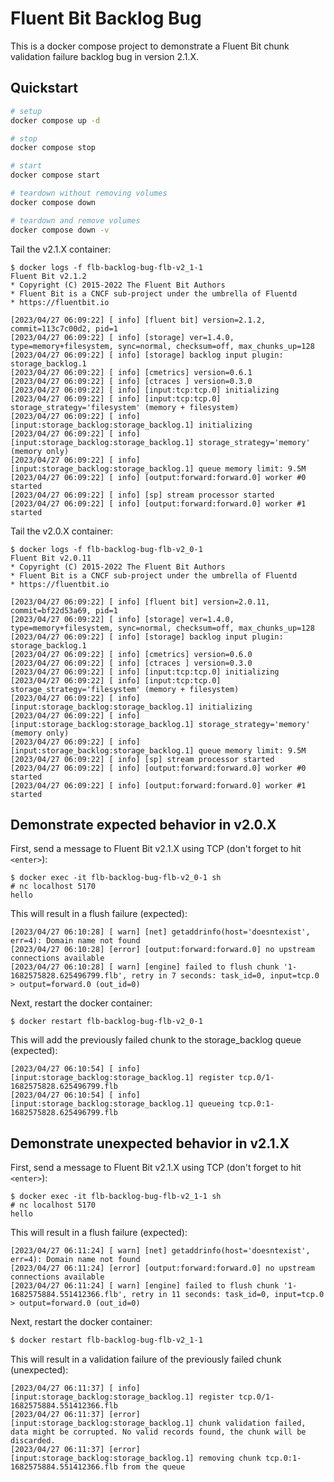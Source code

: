 # Fluent Bit Backlog Bug

This is a docker compose project to demonstrate a Fluent Bit chunk validation failure backlog bug in version 2.1.X.

## Quickstart

```sh
# setup
docker compose up -d

# stop
docker compose stop

# start
docker compose start

# teardown without removing volumes
docker compose down

# teardown and remove volumes
docker compose down -v
```

Tail the v2.1.X container:

```
$ docker logs -f flb-backlog-bug-flb-v2_1-1
Fluent Bit v2.1.2
* Copyright (C) 2015-2022 The Fluent Bit Authors
* Fluent Bit is a CNCF sub-project under the umbrella of Fluentd
* https://fluentbit.io

[2023/04/27 06:09:22] [ info] [fluent bit] version=2.1.2, commit=113c7c00d2, pid=1
[2023/04/27 06:09:22] [ info] [storage] ver=1.4.0, type=memory+filesystem, sync=normal, checksum=off, max_chunks_up=128
[2023/04/27 06:09:22] [ info] [storage] backlog input plugin: storage_backlog.1
[2023/04/27 06:09:22] [ info] [cmetrics] version=0.6.1
[2023/04/27 06:09:22] [ info] [ctraces ] version=0.3.0
[2023/04/27 06:09:22] [ info] [input:tcp:tcp.0] initializing
[2023/04/27 06:09:22] [ info] [input:tcp:tcp.0] storage_strategy='filesystem' (memory + filesystem)
[2023/04/27 06:09:22] [ info] [input:storage_backlog:storage_backlog.1] initializing
[2023/04/27 06:09:22] [ info] [input:storage_backlog:storage_backlog.1] storage_strategy='memory' (memory only)
[2023/04/27 06:09:22] [ info] [input:storage_backlog:storage_backlog.1] queue memory limit: 9.5M
[2023/04/27 06:09:22] [ info] [output:forward:forward.0] worker #0 started
[2023/04/27 06:09:22] [ info] [sp] stream processor started
[2023/04/27 06:09:22] [ info] [output:forward:forward.0] worker #1 started
```

Tail the v2.0.X container:

```
$ docker logs -f flb-backlog-bug-flb-v2_0-1
Fluent Bit v2.0.11
* Copyright (C) 2015-2022 The Fluent Bit Authors
* Fluent Bit is a CNCF sub-project under the umbrella of Fluentd
* https://fluentbit.io

[2023/04/27 06:09:22] [ info] [fluent bit] version=2.0.11, commit=bf22d53a69, pid=1
[2023/04/27 06:09:22] [ info] [storage] ver=1.4.0, type=memory+filesystem, sync=normal, checksum=off, max_chunks_up=128
[2023/04/27 06:09:22] [ info] [storage] backlog input plugin: storage_backlog.1
[2023/04/27 06:09:22] [ info] [cmetrics] version=0.6.0
[2023/04/27 06:09:22] [ info] [ctraces ] version=0.3.0
[2023/04/27 06:09:22] [ info] [input:tcp:tcp.0] initializing
[2023/04/27 06:09:22] [ info] [input:tcp:tcp.0] storage_strategy='filesystem' (memory + filesystem)
[2023/04/27 06:09:22] [ info] [input:storage_backlog:storage_backlog.1] initializing
[2023/04/27 06:09:22] [ info] [input:storage_backlog:storage_backlog.1] storage_strategy='memory' (memory only)
[2023/04/27 06:09:22] [ info] [input:storage_backlog:storage_backlog.1] queue memory limit: 9.5M
[2023/04/27 06:09:22] [ info] [sp] stream processor started
[2023/04/27 06:09:22] [ info] [output:forward:forward.0] worker #0 started
[2023/04/27 06:09:22] [ info] [output:forward:forward.0] worker #1 started
```

## Demonstrate expected behavior in v2.0.X

First, send a message to Fluent Bit v2.1.X using TCP (don't forget to hit `<enter>`):

```
$ docker exec -it flb-backlog-bug-flb-v2_0-1 sh
# nc localhost 5170
hello

```

This will result in a flush failure (expected):

```
[2023/04/27 06:10:28] [ warn] [net] getaddrinfo(host='doesntexist', err=4): Domain name not found
[2023/04/27 06:10:28] [error] [output:forward:forward.0] no upstream connections available
[2023/04/27 06:10:28] [ warn] [engine] failed to flush chunk '1-1682575828.625496799.flb', retry in 7 seconds: task_id=0, input=tcp.0 > output=forward.0 (out_id=0)
```

Next, restart the docker container:

```
$ docker restart flb-backlog-bug-flb-v2_0-1
```

This will add the previously failed chunk to the storage_backlog queue (expected):

```
[2023/04/27 06:10:54] [ info] [input:storage_backlog:storage_backlog.1] register tcp.0/1-1682575828.625496799.flb
[2023/04/27 06:10:54] [ info] [input:storage_backlog:storage_backlog.1] queueing tcp.0:1-1682575828.625496799.flb
```

## Demonstrate unexpected behavior in v2.1.X

First, send a message to Fluent Bit v2.1.X using TCP (don't forget to hit `<enter>`):

```
$ docker exec -it flb-backlog-bug-flb-v2_1-1 sh
# nc localhost 5170
hello

```

This will result in a flush failure (expected):

```
[2023/04/27 06:11:24] [ warn] [net] getaddrinfo(host='doesntexist', err=4): Domain name not found
[2023/04/27 06:11:24] [error] [output:forward:forward.0] no upstream connections available
[2023/04/27 06:11:24] [ warn] [engine] failed to flush chunk '1-1682575884.551412366.flb', retry in 11 seconds: task_id=0, input=tcp.0 > output=forward.0 (out_id=0)
```

Next, restart the docker container:

```sh
$ docker restart flb-backlog-bug-flb-v2_1-1
```

This will result in a validation failure of the previously failed chunk (unexpected):

```
[2023/04/27 06:11:37] [ info] [input:storage_backlog:storage_backlog.1] register tcp.0/1-1682575884.551412366.flb
[2023/04/27 06:11:37] [error] [input:storage_backlog:storage_backlog.1] chunk validation failed, data might be corrupted. No valid records found, the chunk will be discarded.
[2023/04/27 06:11:37] [error] [input:storage_backlog:storage_backlog.1] removing chunk tcp.0:1-1682575884.551412366.flb from the queue
```
